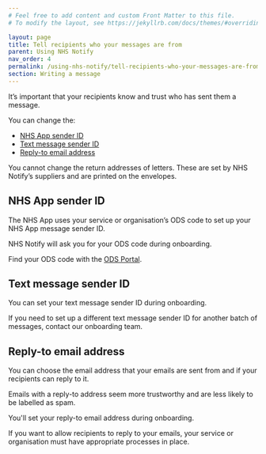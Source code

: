 ```yaml
---
# Feel free to add content and custom Front Matter to this file.
# To modify the layout, see https://jekyllrb.com/docs/themes/#overriding-theme-defaults

layout: page
title: Tell recipients who your messages are from
parent: Using NHS Notify
nav_order: 4
permalink: /using-nhs-notify/tell-recipients-who-your-messages-are-from
section: Writing a message
---
```


It’s important that your recipients know and trust who has sent them a message.

You can change the:

- [NHS App sender ID](#nhs-app-sender-id)
- [Text message sender ID](#text-message-sender-id)
- [Reply-to email address](#reply-to-email-address)

You cannot change the return addresses of letters. These are set by NHS Notify’s suppliers and are printed on the envelopes.

## NHS App sender ID

The NHS App uses your service or organisation’s ODS code to set up your NHS App message sender ID.

NHS Notify will ask you for your ODS code during onboarding.

Find your ODS code with the [ODS Portal](https://odsportal.digital.nhs.uk/).

## Text message sender ID

You can set your text message sender ID during onboarding.

If you need to set up a different text message sender ID for another batch of messages, contact our onboarding team.

## Reply-to email address

You can choose the email address that your emails are sent from and if your recipients can reply to it.

Emails with a reply-to address seem more trustworthy and are less likely to be labelled as spam.

You'll set your reply-to email address during onboarding.

If you want to allow recipients to reply to your emails, your service or organisation must have appropriate processes in place.
